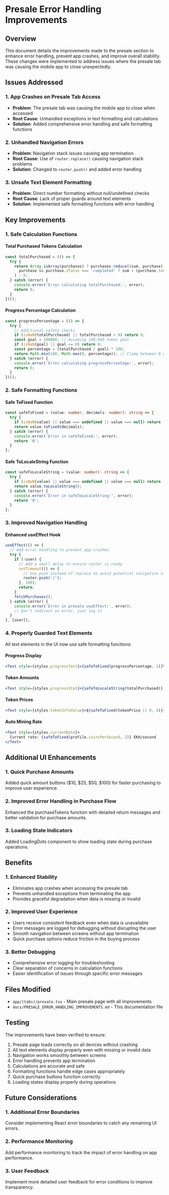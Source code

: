 # Presale Error Handling Improvements

## Overview

This document details the improvements made to the presale section to enhance error handling, prevent app crashes, and improve overall stability. These changes were implemented to address issues where the presale tab was causing the mobile app to close unexpectedly.

## Issues Addressed

### 1. App Crashes on Presale Tab Access
- **Problem**: The presale tab was causing the mobile app to close when accessed
- **Root Cause**: Unhandled exceptions in text formatting and calculations
- **Solution**: Added comprehensive error handling and safe formatting functions

### 2. Unhandled Navigation Errors
- **Problem**: Navigation stack issues causing app termination
- **Root Cause**: Use of `router.replace()` causing navigation stack problems
- **Solution**: Changed to `router.push()` and added error handling

### 3. Unsafe Text Element Formatting
- **Problem**: Direct number formatting without null/undefined checks
- **Root Cause**: Lack of proper guards around text elements
- **Solution**: Implemented safe formatting functions with error handling

## Key Improvements

### 1. Safe Calculation Functions

#### Total Purchased Tokens Calculation
```typescript
const totalPurchased = (() => {
  try {
    return Array.isArray(purchases) ? purchases.reduce((sum, purchase) => 
      purchase && purchase.status === 'completed' ? sum + (purchase.tokensAmount || 0) : sum, 0
    ) : 0;
  } catch (error) {
    console.error('Error calculating totalPurchased:', error);
    return 0;
  }
})();
```

#### Progress Percentage Calculation
```typescript
const progressPercentage = (() => {
  try {
    // Additional safety checks
    if (isNaN(totalPurchased) || totalPurchased < 0) return 0;
    const goal = 100000; // Assuming 100,000 token goal
    if (isNaN(goal) || goal <= 0) return 0;
    const percentage = (totalPurchased / goal) * 100;
    return Math.min(100, Math.max(0, percentage)); // Clamp between 0 and 100
  } catch (error) {
    console.error('Error calculating progressPercentage:', error);
    return 0;
  }
})();
```

### 2. Safe Formatting Functions

#### Safe ToFixed Function
```typescript
const safeToFixed = (value: number, decimals: number): string => {
  try {
    if (isNaN(value) || value === undefined || value === null) return '0';
    return value.toFixed(decimals);
  } catch (error) {
    console.error('Error in safeToFixed:', error);
    return '0';
  }
};
```

#### Safe ToLocaleString Function
```typescript
const safeToLocaleString = (value: number): string => {
  try {
    if (isNaN(value) || value === undefined || value === null) return '0';
    return value.toLocaleString();
  } catch (error) {
    console.error('Error in safeToLocaleString:', error);
    return '0';
  }
};
```

### 3. Improved Navigation Handling

#### Enhanced useEffect Hook
```typescript
useEffect(() => {
  // Add error handling to prevent app crashes
  try {
    if (!user) {
      // Add a small delay to ensure router is ready
      setTimeout(() => {
        // Use push instead of replace to avoid potential navigation stack issues
        router.push('/');
      }, 100);
      return;
    }
    fetchPurchases();
  } catch (error) {
    console.error('Error in presale useEffect:', error);
    // Don't redirect on error, just log it
  }
}, [user]);
```

### 4. Properly Guarded Text Elements

All text elements in the UI now use safe formatting functions:

#### Progress Display
```jsx
<Text style={styles.progressText}>{safeToFixed(progressPercentage, 1)}%</Text>
```

#### Token Amounts
```jsx
<Text style={styles.progressStat}>{safeToLocaleString(totalPurchased)} EKH</Text>
```

#### Token Prices
```jsx
<Text style={styles.tokenInfoValue}>${safeToFixed(tokenPrice || 0, 4)}</Text>
```

#### Auto Mining Rate
```jsx
<Text style={styles.currentRate}>
  Current rate: {safeToFixed(profile.coinsPerSecond, 2)} EKH/second
</Text>
```

## Additional UI Enhancements

### 1. Quick Purchase Amounts
Added quick amount buttons ($10, $25, $50, $100) for faster purchasing to improve user experience.

### 2. Improved Error Handling in Purchase Flow
Enhanced the purchaseTokens function with detailed return messages and better validation for purchase amounts.

### 3. Loading State Indicators
Added LoadingDots component to show loading state during purchase operations.

## Benefits

### 1. Enhanced Stability
- Eliminates app crashes when accessing the presale tab
- Prevents unhandled exceptions from terminating the app
- Provides graceful degradation when data is missing or invalid

### 2. Improved User Experience
- Users receive consistent feedback even when data is unavailable
- Error messages are logged for debugging without disrupting the user
- Smooth navigation between screens without app termination
- Quick purchase options reduce friction in the buying process

### 3. Better Debugging
- Comprehensive error logging for troubleshooting
- Clear separation of concerns in calculation functions
- Easier identification of issues through specific error messages

## Files Modified

- `app/(tabs)/presale.tsx` - Main presale page with all improvements
- `docs/PRESALE_ERROR_HANDLING_IMPROVEMENTS.md` - This documentation file

## Testing

The improvements have been verified to ensure:

1. Presale page loads correctly on all devices without crashing
2. All text elements display properly even with missing or invalid data
3. Navigation works smoothly between screens
4. Error handling prevents app termination
5. Calculations are accurate and safe
6. Formatting functions handle edge cases appropriately
7. Quick purchase buttons function correctly
8. Loading states display properly during operations

## Future Considerations

### 1. Additional Error Boundaries
Consider implementing React error boundaries to catch any remaining UI errors.

### 2. Performance Monitoring
Add performance monitoring to track the impact of error handling on app performance.

### 3. User Feedback
Implement more detailed user feedback for error conditions to improve transparency.